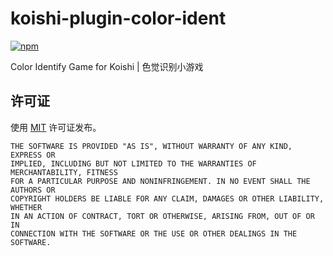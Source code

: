 # koishi-plugin-color-ident

[![npm](https://img.shields.io/npm/v/koishi-plugin-color-ident?style=flat-square)](https://www.npmjs.com/package/koishi-plugin-color-ident)

Color Identify Game for Koishi | 色觉识别小游戏

## 许可证

使用 [MIT](./LICENSE) 许可证发布。

```
THE SOFTWARE IS PROVIDED "AS IS", WITHOUT WARRANTY OF ANY KIND, EXPRESS OR
IMPLIED, INCLUDING BUT NOT LIMITED TO THE WARRANTIES OF MERCHANTABILITY, FITNESS
FOR A PARTICULAR PURPOSE AND NONINFRINGEMENT. IN NO EVENT SHALL THE AUTHORS OR
COPYRIGHT HOLDERS BE LIABLE FOR ANY CLAIM, DAMAGES OR OTHER LIABILITY, WHETHER
IN AN ACTION OF CONTRACT, TORT OR OTHERWISE, ARISING FROM, OUT OF OR IN
CONNECTION WITH THE SOFTWARE OR THE USE OR OTHER DEALINGS IN THE SOFTWARE.
```
